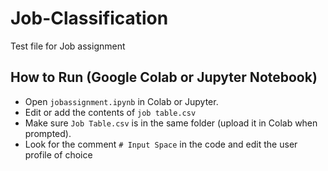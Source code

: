 # Job-Classification
Test file for Job assignment

## How to Run (Google Colab or Jupyter Notebook)

- Open `jobassignment.ipynb` in Colab or Jupyter.
- Edit or add the contents of `job table.csv`
- Make sure `Job Table.csv` is in the same folder (upload it in Colab when prompted).
- Look for the comment `# Input Space` in the code and edit the user profile of choice
